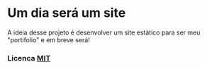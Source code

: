 # Um dia será um site

A ideia desse projeto é desenvolver um site estático para ser meu "portifolio" e em breve será!
<br>

### Licenca [MIT](https://github.com/Logikoz/me/blob/master/LICENSE)
